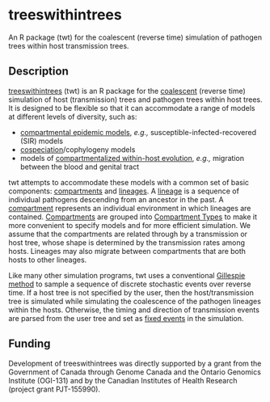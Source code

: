 # treeswithintrees

An R package (twt) for the coalescent (reverse time) simulation of pathogen trees within host transmission trees.

## Description
[treeswithintrees](http://github.com/PoonLab/twt) (twt) is an R package for the [coalescent](https://en.wikipedia.org/wiki/Coalescent_theory) (reverse time) simulation of host (transmission) trees and pathogen trees within host trees.  It is designed to be flexible so that it can accommodate a range of models at different levels of diversity, such as:
* [compartmental epidemic models](https://en.wikipedia.org/wiki/Compartmental_models_in_epidemiology), *e.g.,* susceptible-infected-recovered (SIR) models
* [cospeciation](https://en.wikipedia.org/wiki/Cospeciation)/cophylogeny models
* models of [compartmentalized within-host evolution](https://veg.github.io/hyphy-site/resources/compartmentalization_detection_ppt.pdf), *e.g.,* migration between the blood and genital tract

twt attempts to accommodate these models with a common set of basic components: [compartments](Compartment) and [lineages](Lineage).  A [lineage](Lineage) is a sequence of individual pathogens descending from an ancestor in the past.  A [compartment](Compartment) represents an individual environment in which lineages are contained.  [Compartments](Compartment) are grouped into [Compartment Types](CompartmentType) to make it more convenient to specify models and for more efficient simulation.  We assume that the compartments are related through by a transmission or host tree, whose shape is determined by the transmission rates among hosts.  Lineages may also migrate between compartments that are both hosts to other lineages.  

Like many other simulation programs, twt uses a conventional [Gillespie method](https://en.wikipedia.org/wiki/Gillespie_algorithm) to sample a sequence of discrete stochastic events over reverse time.  If a host tree is not specified by the user, then the host/transmission tree is simulated while simulating the coalescence of the pathogen lineages within the hosts.  Otherwise, the timing and direction of transmission events are parsed from the user tree and set as [fixed events](Events) in the simulation.


## Funding

Development of treeswithintrees was directly supported by a grant from the Government of Canada through Genome Canada and the Ontario Genomics Institute (OGI-131) and by the Canadian Institutes of Health Research (project grant PJT-155990).
